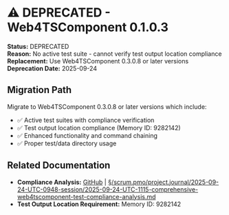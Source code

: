 # ⚠️ DEPRECATED - Web4TSComponent 0.1.0.3

**Status:** DEPRECATED  
**Reason:** No active test suite - cannot verify test output location compliance  
**Replacement:** Use Web4TSComponent 0.3.0.8 or later versions  
**Deprecation Date:** 2025-09-24  

## Migration Path

Migrate to Web4TSComponent 0.3.0.8 or later versions which include:
- ✅ Active test suites with compliance verification
- ✅ Test output location compliance (Memory ID: 9282142)
- ✅ Enhanced functionality and command chaining
- ✅ Proper test/data directory usage

## Related Documentation

- **Compliance Analysis:** [GitHub](https://github.com/Cerulean-Circle-GmbH/Web4Articles/blob/dev/0308/scrum.pmo/project.journal/2025-09-24-UTC-0948-session/2025-09-24-UTC-1115-comprehensive-web4tscomponent-test-compliance-analysis.md) | [§/scrum.pmo/project.journal/2025-09-24-UTC-0948-session/2025-09-24-UTC-1115-comprehensive-web4tscomponent-test-compliance-analysis.md](../../../scrum.pmo/project.journal/2025-09-24-UTC-0948-session/2025-09-24-UTC-1115-comprehensive-web4tscomponent-test-compliance-analysis.md)
- **Test Output Location Requirement:** Memory ID: 9282142
